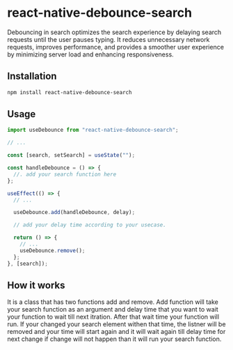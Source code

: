 # react-native-debounce-search

Debouncing in search optimizes the search experience by delaying search requests until the user pauses typing. It reduces unnecessary network requests, improves performance, and provides a smoother user experience by minimizing server load and enhancing responsiveness.

## Installation

```sh
npm install react-native-debounce-search
```

## Usage

```js
import useDebounce from "react-native-debounce-search";

// ...

const [search, setSearch] = useState("");

const handleDebounce = () => {
  //. add your search function here
};

useEffect(() => {
  // ...

  useDebounce.add(handleDebounce, delay);

  // add your delay time according to your usecase.

  return () => {
    // ...
    useDebounce.remove();
  };
}, [search]);
```

## How it works

It is a class that has two functions add and remove. Add function will take your search function as an argument and delay time that you want to wait your function to wait till next itration.
After that wait time your function will run. If your changed your search element withen that time, the listner will be removed and your time will start again and it will wait again till delay time for next change if change will not happen than it will run your search function.
